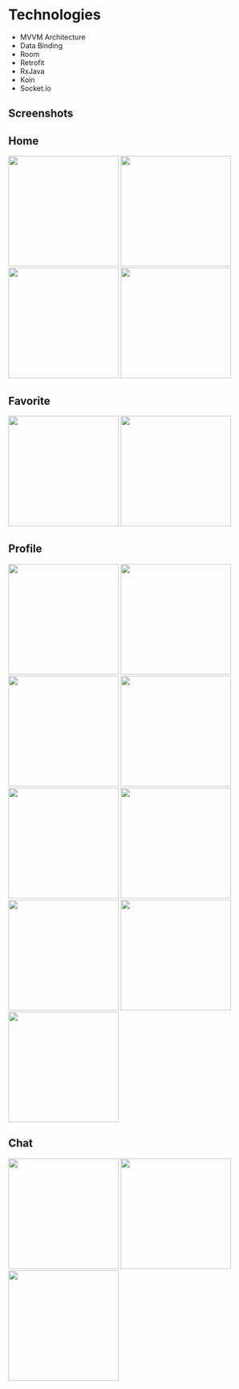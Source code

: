 # Technologies
* MVVM Architecture
* Data Binding
* Room
* Retrofit
* RxJava
* Koin
* Socket.io   
 
## Screenshots
## Home
<img src="https://gitlab.com/saharnajmi/divar/uploads/ddf06f1b89398fb8cc714498aa9d9c2b/1.png" width="220">
<img src="https://gitlab.com/saharnajmi/divar/uploads/f1c14f420bb848ea2060036145305b5d/2.png" width="220">
<img src="https://gitlab.com/saharnajmi/divar/uploads/9d0581c988278347b426f126e3ba2105/3.png" width="220">
<img src="https://gitlab.com/saharnajmi/divar/uploads/c5df1b31af3cb9abeff24268c2bc2212/4.png" width="220">

## Favorite

<img src="https://gitlab.com/saharnajmi/divar/uploads/721a77b1a0261ca17c2c868f0b1167a8/5.png" width="220">
<img src="https://gitlab.com/saharnajmi/divar/uploads/f9e002c3697804e57dd5d28f91299296/6.png" width="220">

## Profile

<img src="https://gitlab.com/saharnajmi/divar/uploads/4c93a40930470d4f2a8a6afd73ff94c2/7.png" width="220">
<img src="https://gitlab.com/saharnajmi/divar/uploads/80106280859d3ba44f4bad3cb9b0bb08/8.png" width="220">
<img src="https://gitlab.com/saharnajmi/divar/uploads/8c9dc93c587d9807a49401589c5b83e4/9.png" width="220">
<img src="https://gitlab.com/saharnajmi/divar/uploads/14fd5b5b3eb05d45f74a6069ab754546/10.png" width="220">
<img src="https://gitlab.com/saharnajmi/divar/uploads/11c1a7f45fa077ed94a32c7cf208e845/11.png" width="220">
<img src="https://gitlab.com/saharnajmi/divar/uploads/80b31e3ca9648f1e5dd84e8b17722fc4/12.png" width="220">
<img src="https://gitlab.com/saharnajmi/divar/uploads/44414bd253da64a59cb7d1929b0b192d/13.png" width="220">
<img src="https://gitlab.com/saharnajmi/divar/uploads/e8814d352f0477ef1d749a586ab6b092/14.png" width="220">
<img src="https://gitlab.com/saharnajmi/divar/uploads/2d83bd74f5fdc334905818e68350d1d7/15.png" width="220">

## Chat
<img src="https://gitlab.com/saharnajmi/divar/uploads/d1f762634f4c2f47c8da7e423b43d3c3/16.png" width="220">
<img src="https://gitlab.com/saharnajmi/divar/uploads/5efc1c9e240825d75d2c7bec821a82aa/17.png" width="220">
<img src="https://gitlab.com/saharnajmi/divar/uploads/85f82d1c6008c797495f8d9fe009c354/18.png" width="220">

